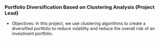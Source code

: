 ### Portfolio Diversification Based on Clustering Analysis (Project Lead)

+ Objectives: In this project, we use clustering algorithms to create a diversified portfolio to reduce volatility and reduce the overall risk of an investment portfolio.

